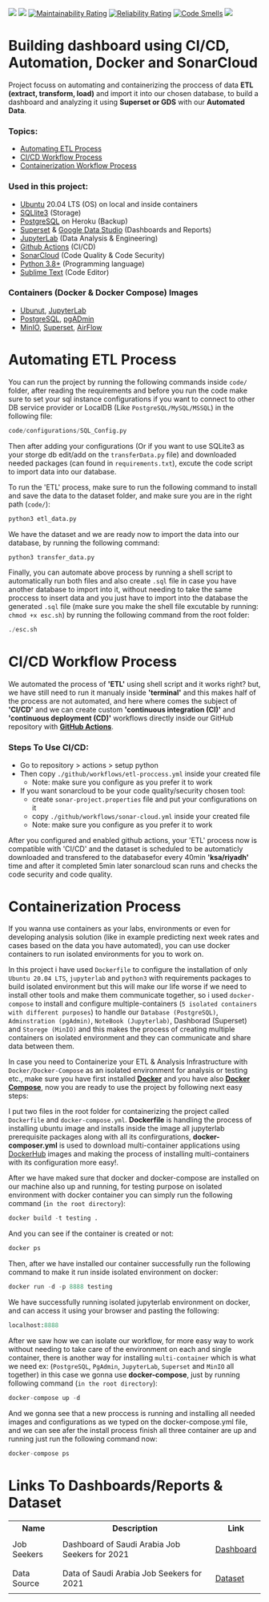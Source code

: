 ![](https://github.com/pinocchioVirus/data-analysis-workflow/actions/workflows/etl-proccess.yml/badge.svg)
![](https://github.com/pinocchioVirus/data-analysis-workflow/actions/workflows/sonar-cloud.yml/badge.svg)
[![Maintainability Rating](https://sonarcloud.io/api/project_badges/measure?project=pinocchioVirus_sideProject&metric=sqale_rating)](https://sonarcloud.io/dashboard?id=pinocchioVirus_sideProject)
[![Reliability Rating](https://sonarcloud.io/api/project_badges/measure?project=pinocchioVirus_sideProject&metric=reliability_rating)](https://sonarcloud.io/dashboard?id=pinocchioVirus_sideProject)
[![Code Smells](https://sonarcloud.io/api/project_badges/measure?project=pinocchioVirus_sideProject&metric=code_smells)](https://sonarcloud.io/dashboard?id=pinocchioVirus_sideProject)
![](https://img.shields.io/github/repo-size/pinocchiovirus/data-analysis-workflow?label=project%20size)

<!-- About The Project -->
# Building dashboard using CI/CD, Automation, Docker and SonarCloud
Project focuss on automating and containerizing the proccess of data <b>ETL (extract, transform, load)</b> and import it into our chosen database, to build a dashboard and analyzing it using <b>Superset or GDS</b> with our <b>Automated Data</b>.

<!-- Topics -->
### Topics:
- <a href="#automating-etl-process">Automating ETL Process</a>
- <a href="#cicd-workflow-process">CI/CD Workflow Process</a>
- <a href="#containerization-process">Containerization Workflow Process</a>

<!-- Used Technology's -->
### Used in this project:
- <a href="https://ubuntu.com/">Ubuntu</a> 20.04 LTS (OS) on local and inside containers
- <a href="https://sqlite.org/index.html">SQLlite3</a> (Storage)
- <a href="https://www.postgresql.org/">PostgreSQL</a> on Heroku (Backup)
- <a href="https://superset.apache.org/">Superset</a> & <a href="https://datastudio.google.com/">Google Data Studio</a> (Dashboards and Reports)
- <a href="https://pypi.org/project/jupyterlab/">JupyterLab</a> (Data Analysis & Engineering)
- <a href="https://github.com/features/actions">Github Actions</a> (CI/CD)
- <a href="https://sonarcloud.io/">SonarCloud</a> (Code Quality & Code Security) 
- <a href="https://www.python.org/downloads/">Python 3.8+</a> (Programming language)
- <a href="https://www.sublimetext.com/">Sublime Text</a> (Code Editor)

<!-- Used Container Images -->
### Containers (Docker & Docker Compose) Images
- <a href="https://hub.docker.com/_/ubuntu">Ubunut</a>, <a href="#">JupyterLab</a>
- <a href="https://hub.docker.com/_/postgres">PostgreSQL</a>, <a href="https://hub.docker.com/r/dpage/pgadmin4">pgADmin</a>
- <a href="#">MinIO</a>, <a href="#">Superset</a>, <a href="#">AirFlow</a>

<!-- Automation Workflow -->
# Automating ETL Process
You can run the project by running the following commands inside `code/` folder, after reading the requirements and before you run the code make sure to set your sql instance configurations if you want to connect to other DB service provider or LocalDB (Like `PostgreSQL/MySQL/MSSQL`) in the following file:
```python
code/configurations/SQL_Config.py
``` 

Then after adding your configurations (Or if you want to use SQLite3 as your storge db edit/add on the `transferData.py` file) and downloaded needed packages (can found in `requirements.txt`), excute the code script to import data into our database.

To run the 'ETL' process, make sure to run the following command to install and save the data to the dataset folder, and make sure you are in the right path (`code/`):
```python
python3 etl_data.py
```

We have the dataset and we are ready now to import the data into our database, by running the following command:
```python
python3 transfer_data.py
```

Finally, you can automate above process by running a shell script to automatically run both files and also create `.sql` file in case you have another database to import into it, without needing to take the same proccess to insert data and you just have to import into the database the generated `.sql` file (make sure you make the shell file excutable by running: `chmod +x esc.sh`) by running the following command from the root folder:
```python
./esc.sh
```

<!-- CI/CD Workflow  -->
# CI/CD Workflow Process
We automated the process of <b>'ETL'</b> using shell script and it works right? but, we have still need to run it manualy inside <b>'terminal'</b> and this makes half of the process are not automated, and here where comes the subject of <b>'CI/CD'</b> and we can create custom <b>'continuous integration (CI)'</b> and <b>'continuous deployment (CD)'</b> workflows directly inside our GitHub repository with <a href="https://github.com/features/actions"><b>GitHub Actions</b></a>.

### Steps To Use CI/CD:
- Go to repository > actions > setup python
- Then copy `./github/workflows/etl-proccess.yml` inside your created file
   - Note: make sure you configure as you prefer it to work 
- If you want sonarcloud to be your code quality/security chosen tool:
   - create `sonar-project.properties` file and put your configurations on it
   - copy `./github/workflows/sonar-cloud.yml` inside your created file
   - Note: make sure you configure as you prefer it to work
 
After you configured and enabled github actions, your 'ETL' process now is compatible with 'CI/CD' and the dataset is scheduled to be automaticly downloaded and transfered to the databasefor every 40min <b>'ksa/riyadh'</b> time and after it completed 5min later sonarcloud scan runs and checks the code security and code quality.

<!-- Containerization Workflow -->
# Containerization Process
If you wanna use containers as your labs, environments or even for developing analysis solution (like in example predicting next week rates and cases based on the data you have automated), you can use docker containers to run isolated environments for you to work on.

In this project i have used `Dockerfile` to configure the installation of only `Ubuntu 20.04 LTS`, `jupyterlab` and `python3` with requirements packages to build isolated environment but this will make our life worse if we need to install other tools and make them communicate together, so i used `docker-compose` to install and configure multiple-containers (`5 isolated containers with different purposes`) to handle our `Database (PostgreSQL)`, `Adminstration (pgAdmin)`, `NoteBook (Jupyterlab)`, Dashborad (Superset) and `Storege (MinIO)` and this makes the process of creating multiple containers on isolated environment and they can communicate and share data between them.

In case you need to Containerize your ETL & Analysis Infrastructure with `Docker/Docker-Compose` as an isolated environment for analysis or testing etc., make sure you have first installed <a href="https://docs.docker.com/get-docker/"><b>Docker</b></a> and you have also <a href="https://docs.docker.com/compose/install/"><b>Docker Compose</b></a>, now you are ready to use the project by following next easy steps:

I put two files in the root folder for containerizing the project called `Dockerfile` and `docker-compose.yml`. <b>Dockerfile</b> is handling the process of installing ubuntu image and installs inside the image all jupyterlab prerequisite packages along with all its confirgurations, <b>docker-composer.yml</b> is used to download multi-container applications using <a href="https://hub.docker.com/">DockerHub</a> images and making the process of installing multi-containers with its configuration more easy!.

After we have maked sure that docker and docker-compose are installed on our machine also up and running, for testing purpose on isolated environment with docker container you can simply run the following command (`in the root directory`):
```python
docker build -t testing .
```
And you can see if the container is created or not:
```python
docker ps
```
Then, after we have installed our container successfully run the following command to make it run inside isolated environment on docker:
```python
docker run -d -p 8888 testing
```
We have successfully running isolated jupyterlab environment on docker, and can access it using your browser and pasting the following:
```python
localhost:8888
```

<!-- Implementation of docker-compose -->
After we saw how we can isolate our workflow, for more easy way to work without needing to take care of the environment on each and single container, there is another way for installing `multi-container` which is what we need ex: (`PostgreSQL`, `PgAdmin`, `JupyterLab`, `Superset` and `MinIO` all together) in this case we gonna use <b>docker-compose</b>, just by running following command (`in the root directory`):
```python
docker-compose up -d
```
And we gonna see that a new proccess is running and installing all needed images and configurations as we typed on the docker-compose.yml file, and we can see afer the install process finish all three container are up and running just run the following command now:
```python
docker-compose ps
```

<!-- All Links -->
# Links To Dashboards/Reports & Dataset
<table class="tg">
  <tr>
    <th class="tg-yw4l"><b>Name</b></th>
    <th class="tg-yw4l"><b>Description</b></th>
    <th class="tg-yw4l"><b>Link</b></th>
  </tr>
  <!-- Dashboard Links -->
  <tr>
    <td class="tg-yw4l">Job Seekers</td>
    <td class="tg-yw4l">Dashboard of Saudi Arabia Job Seekers for 2021</td>
    <td class="tg-yw4l"><a href="https://datastudio.google.com/reporting/aa7edb66-7d69-402d-a1ff-6a31f464f974"><p>Dashboard</p></a></td>
  </tr>
   <!-- Resources Links -->
   <tr>
    <td class="tg-yw4l">Data Source</td>
    <td class="tg-yw4l">Data of Saudi Arabia Job Seekers for 2021</td>
    <td class="tg-yw4l"><a href="https://data.gov.sa/Data/ar/dataset/job_seeker-2021"><p>Dataset</p></a></td>
  </tr>
</table>
